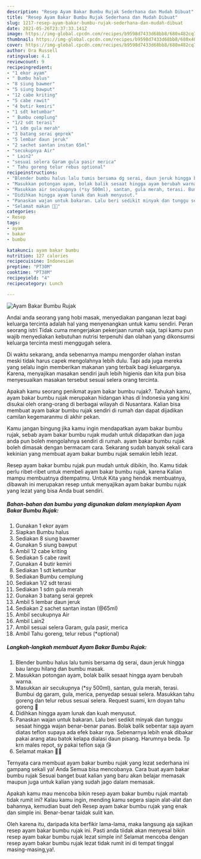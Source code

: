 ```yaml
---
description: "Resep Ayam Bakar Bumbu Rujak Sederhana dan Mudah Dibuat"
title: "Resep Ayam Bakar Bumbu Rujak Sederhana dan Mudah Dibuat"
slug: 1217-resep-ayam-bakar-bumbu-rujak-sederhana-dan-mudah-dibuat
date: 2021-05-26T23:37:33.141Z
image: https://img-global.cpcdn.com/recipes/b9598d7433d68bb8/680x482cq70/ayam-bakar-bumbu-rujak-foto-resep-utama.jpg
thumbnail: https://img-global.cpcdn.com/recipes/b9598d7433d68bb8/680x482cq70/ayam-bakar-bumbu-rujak-foto-resep-utama.jpg
cover: https://img-global.cpcdn.com/recipes/b9598d7433d68bb8/680x482cq70/ayam-bakar-bumbu-rujak-foto-resep-utama.jpg
author: Ora Russell
ratingvalue: 4.1
reviewcount: 9
recipeingredient:
- "1 ekor ayam"
- " Bumbu halus"
- "8 siung bawmer"
- "5 siung bawput"
- "12 cabe kriting"
- "5 cabe rawit"
- "4 butir kemiri"
- "1 sdt ketumbar"
- " Bumbu cemplung"
- "1/2 sdt terasi"
- "1 sdm gula merah"
- "3 batang serai geprek"
- "5 lembar daun jeruk"
- "2 sachet santan instan 65ml"
- "secukupnya Air"
- " Lain2"
- "sesuai selera Garam gula pasir merica"
- " Tahu goreng telur rebus optional"
recipeinstructions:
- "Blender bumbu halus lalu tumis bersama dg serai, daun jeruk hingga bau langu hilang dan bumbu masak."
- "Masukkan potongan ayam, bolak balik sesaat hingga ayam berubah warna."
- "Masukkan air secukupnya (*sy 500ml), santan, gula merah, terasi. Bumbui dg garam, gula, merica, penyedap sesuai selera. Masukkan tahu goreng dan telur rebus sesuai selera. Request suami, krn doyan tahu goreng 🤭"
- "Didihkan hingga ayam lunak dan kuah menyusut."
- "Panaskan wajan untuk bakaran. Lalu beri sedikit minyak dan tunggu sesaat hingga wajan benar-benar panas. Bolak balik sebentar saja ayam diatas teflon supaya ada efek bakar nya. Sebenarnya lebih enak dibakar pakai arang atau batok kelapa dialasi daun pisang. Harumnya beda. Tp krn males repot, sy pakai teflon saja 😘"
- "Selamat makan 🍚🍗"
categories:
- Resep
tags:
- ayam
- bakar
- bumbu

katakunci: ayam bakar bumbu 
nutrition: 127 calories
recipecuisine: Indonesian
preptime: "PT30M"
cooktime: "PT38M"
recipeyield: "4"
recipecategory: Lunch

---
```



![Ayam Bakar Bumbu Rujak](https://img-global.cpcdn.com/recipes/b9598d7433d68bb8/680x482cq70/ayam-bakar-bumbu-rujak-foto-resep-utama.jpg)

Andai anda seorang yang hobi masak, menyediakan panganan lezat bagi keluarga tercinta adalah hal yang menyenangkan untuk kamu sendiri. Peran seorang istri Tidak cuma mengerjakan pekerjaan rumah saja, tapi kamu pun wajib menyediakan kebutuhan nutrisi terpenuhi dan olahan yang dikonsumsi keluarga tercinta mesti menggugah selera.

Di waktu  sekarang, anda sebenarnya mampu mengorder olahan instan meski tidak harus capek mengolahnya lebih dulu. Tapi ada juga mereka yang selalu ingin memberikan makanan yang terbaik bagi keluarganya. Karena, menyajikan masakan sendiri jauh lebih higienis dan kita pun bisa menyesuaikan masakan tersebut sesuai selera orang tercinta. 



Apakah kamu seorang penikmat ayam bakar bumbu rujak?. Tahukah kamu, ayam bakar bumbu rujak merupakan hidangan khas di Indonesia yang kini disukai oleh orang-orang di berbagai wilayah di Nusantara. Kalian bisa membuat ayam bakar bumbu rujak sendiri di rumah dan dapat dijadikan camilan kegemaranmu di akhir pekan.

Kamu jangan bingung jika kamu ingin mendapatkan ayam bakar bumbu rujak, sebab ayam bakar bumbu rujak mudah untuk didapatkan dan juga anda pun boleh mengolahnya sendiri di rumah. ayam bakar bumbu rujak boleh dimasak dengan bermacam cara. Sekarang sudah banyak sekali cara kekinian yang membuat ayam bakar bumbu rujak semakin lebih lezat.

Resep ayam bakar bumbu rujak pun mudah untuk dibikin, lho. Kamu tidak perlu ribet-ribet untuk membeli ayam bakar bumbu rujak, karena Kalian mampu membuatnya ditempatmu. Untuk Kita yang hendak membuatnya, dibawah ini merupakan resep untuk menyajikan ayam bakar bumbu rujak yang lezat yang bisa Anda buat sendiri.

<!--inarticleads1-->

##### Bahan-bahan dan bumbu yang digunakan dalam menyiapkan Ayam Bakar Bumbu Rujak:

1. Gunakan 1 ekor ayam
1. Siapkan  Bumbu halus
1. Sediakan 8 siung bawmer
1. Gunakan 5 siung bawput
1. Ambil 12 cabe kriting
1. Sediakan 5 cabe rawit
1. Gunakan 4 butir kemiri
1. Sediakan 1 sdt ketumbar
1. Sediakan  Bumbu cemplung
1. Sediakan 1/2 sdt terasi
1. Sediakan 1 sdm gula merah
1. Gunakan 3 batang serai geprek
1. Ambil 5 lembar daun jeruk
1. Sediakan 2 sachet santan instan (@65ml)
1. Ambil secukupnya Air
1. Ambil  Lain2
1. Ambil sesuai selera Garam, gula pasir, merica
1. Ambil  Tahu goreng, telur rebus (*optional)




<!--inarticleads2-->

##### Langkah-langkah membuat Ayam Bakar Bumbu Rujak:

1. Blender bumbu halus lalu tumis bersama dg serai, daun jeruk hingga bau langu hilang dan bumbu masak.
1. Masukkan potongan ayam, bolak balik sesaat hingga ayam berubah warna.
1. Masukkan air secukupnya (*sy 500ml), santan, gula merah, terasi. Bumbui dg garam, gula, merica, penyedap sesuai selera. Masukkan tahu goreng dan telur rebus sesuai selera. Request suami, krn doyan tahu goreng 🤭
1. Didihkan hingga ayam lunak dan kuah menyusut.
1. Panaskan wajan untuk bakaran. Lalu beri sedikit minyak dan tunggu sesaat hingga wajan benar-benar panas. Bolak balik sebentar saja ayam diatas teflon supaya ada efek bakar nya. Sebenarnya lebih enak dibakar pakai arang atau batok kelapa dialasi daun pisang. Harumnya beda. Tp krn males repot, sy pakai teflon saja 😘
1. Selamat makan 🍚🍗




Ternyata cara membuat ayam bakar bumbu rujak yang lezat sederhana ini gampang sekali ya! Anda Semua bisa mencobanya. Cara buat ayam bakar bumbu rujak Sesuai banget buat kalian yang baru akan belajar memasak maupun juga untuk kalian yang sudah jago dalam memasak.

Apakah kamu mau mencoba bikin resep ayam bakar bumbu rujak mantab tidak rumit ini? Kalau kamu ingin, mending kamu segera siapin alat-alat dan bahannya, kemudian buat deh Resep ayam bakar bumbu rujak yang enak dan simple ini. Benar-benar taidak sulit kan. 

Oleh karena itu, daripada kita berfikir lama-lama, maka langsung aja sajikan resep ayam bakar bumbu rujak ini. Pasti anda tiidak akan menyesal bikin resep ayam bakar bumbu rujak lezat simple ini! Selamat mencoba dengan resep ayam bakar bumbu rujak lezat tidak rumit ini di tempat tinggal masing-masing,ya!.

